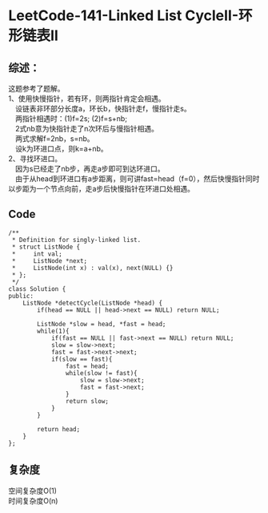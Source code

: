 # LeetCode-141-Linked List CycleII-环形链表II
## 综述：
这题参考了题解。  
1、使用快慢指针，若有环，则两指针肯定会相遇。  
&emsp;设链表非环部分长度a，环长b，快指针走f，慢指针走s。  
&emsp;两指针相遇时：(1)f=2s; (2)f=s+nb;  
&emsp;2式nb意为快指针走了n次环后与慢指针相遇。  
&emsp;两式求解f=2nb，s=nb。  
&emsp;设k为环进口点，则k=a+nb。  
2、寻找环进口。  
&emsp;因为s已经走了nb步，再走a步即可到达环进口。  
&emsp;由于从head到环进口有a步距离，则可讲fast=head（f=0），然后快慢指针同时以步距为一个节点向前，走a步后快慢指针在环进口处相遇。  

## Code
```
/**
 * Definition for singly-linked list.
 * struct ListNode {
 *     int val;
 *     ListNode *next;
 *     ListNode(int x) : val(x), next(NULL) {}
 * };
 */
class Solution {
public:
    ListNode *detectCycle(ListNode *head) {
        if(head == NULL || head->next == NULL) return NULL;

        ListNode *slow = head, *fast = head;
        while(1){
            if(fast == NULL || fast->next == NULL) return NULL;
            slow = slow->next;
            fast = fast->next->next;
            if(slow == fast){
                fast = head;
                while(slow != fast){
                    slow = slow->next;
                    fast = fast->next;
                }
                return slow;
            }
        }

        return head;
    }
};
```


## 复杂度
空间复杂度O(1)  
时间复杂度O(n)
